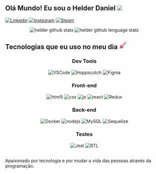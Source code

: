 ## Olá Mundo! Eu sou o Helder Daniel <img src="https://emojipedia-us.s3.amazonaws.com/source/microsoft-teams/337/waving-hand_1f44b.png" width="24px">
[![Linkedin](https://img.shields.io/badge/LinkedIn-0077B5?style=for-the-badge&logo=linkedin&logoColor=white)](https://www.linkedin.com/in/helder-dsa/)
[![Instagram](https://img.shields.io/badge/Instagram-E4405F?style=for-the-badge&logo=instagram&logoColor=white)](https://www.instagram.com/helder_dsa/)
[![Steam](https://img.shields.io/badge/Steam-000000?style=for-the-badge&logo=steam&logoColor=white)](https://steamcommunity.com/id/helderdsa/)
<div align="center">
  <img height="200px" alt="helder github stats" src="https://github-readme-stats.vercel.app/api?username=helderdsa&show_icons=true&theme=dracula&count_private=true" />
  <img height="200px" alt="helder github lenguage stats" src="https://github-readme-stats.vercel.app/api/top-langs/?username=helderdsa&show_icons=true&theme=dracula&count_private=true" />
</div>

## Tecnologias que eu uso no meu dia <img src="https://raw.githubusercontent.com/Tarikul-Islam-Anik/tarikul-islam-anik/main/assets/images/Rocket.png" width="24">

<div align="center">
  <h3>Dev Tools</h3>
  <img align="center" alt="VSCode" src="https://img.shields.io/badge/VSCode-0078D4?style=for-the-badge&logo=visual%20studio%20code&logoColor=white" />
  <img align="center" alt="Hoppscotch" src="https://img.shields.io/badge/Hoppscotch-31C48D?style=for-the-badge&logo=hoppscotch&logoColor=white" />
  <img align="center" alt="Figma" src="https://img.shields.io/badge/Figma-F24E1E?style=for-the-badge&logo=figma&logoColor=white" />
</div>

<div align="center">
  <h3>Front-end</h3>
  <img align="center" alt="html5" src="https://img.shields.io/badge/HTML5-E34F26?style=for-the-badge&logo=html5&logoColor=white" />
  <img align="center" alt="css" src="https://img.shields.io/badge/CSS3-1572B6?style=for-the-badge&logo=css3&logoColor=white" />
  <img align="center" alt="js" src="https://img.shields.io/badge/JavaScript-F7DF1E?style=for-the-badge&logo=javascript&logoColor=black" />
  <img align="center" alt="react" src="https://img.shields.io/badge/React-20232A?style=for-the-badge&logo=react&logoColor=61DAFB" />
  <img align="center" alt="Redux" src="https://img.shields.io/badge/Redux-593D88?style=for-the-badge&logo=redux&logoColor=white" />
</div>

<div align="center">
  <h3>Back-end</h3>
  <img align="center" alt="Docker" src="https://img.shields.io/badge/Docker-2CA5E0?style=for-the-badge&logo=docker&logoColor=white" />
  <img align="center" alt="nodejs" src="https://img.shields.io/badge/Node.js-43853D?style=for-the-badge&logo=node.js&logoColor=white" />
  <img align="center" alt="MySQL" src="https://img.shields.io/badge/MySQL-005C84?style=for-the-badge&logo=mysql&logoColor=white" />
  <img align="center" alt="Sequelize" src="https://img.shields.io/badge/Sequelize-52B0E7?style=for-the-badge&logo=Sequelize&logoColor=white" />
</div>

<div align="center">
  <h3>Testes</h3>
  <img align="center" alt="Jest" src="https://img.shields.io/badge/Jest-323330?style=for-the-badge&logo=Jest&logoColor=white" />
  <img align="center" alt="RTL" src="https://img.shields.io/badge/testing%20library-323330?style=for-the-badge&logo=testing-library&logoColor=red" />
</div><br/>

Apaixonado por tecnologia e por mudar a vida das pessoas através da programação.
